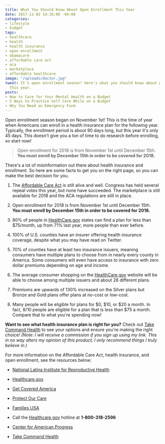 ```yaml
---
title: What You Should Know About Open Enrollment This Year
date: 2017-11-02 14:16:00 -04:00
categories:
- lifestyle
- budget
tags:
- healthcare
- health
- health insurance
- open enrollment
- obamacare
- affordable care act
- aca
- marketplace
- affordable healthcare
image: "/uploads/doctor.jpg"
tweet: It's open enrollment season! Here's what you should know about getting insurance
  this year.
posts:
- How to Care for Your Mental Health on a Budget
- 5 Ways to Practice Self Care While on a Budget
- Why You Need an Emergency Fund
---
```


Open enrollment season began on November 1st! This is the time of year when Americans can enroll in a health insurance plan for the following year. Typically, the enrollment period is about 90 days long, but this year it's only 45 days. This doesn't give you a ton of time to do research before enrolling, so start now!

> Open enrollment for 2018 is from November 1st until December 15th. **You must enroll by December 15th in order to be covered for 2018.**

There's a lot of misinformation out there about health insurance and enrollment. So here are some facts to get you on the right page, so you can make the best decision for you.

1. The [Affordable Care Act](https://www.healthcare.gov/glossary/affordable-care-act/) is still alive and well. Congress has held several repeal votes this year, but none have succeeded. The marketplace is still available for 2018 and the ACA regulations are still in place.

2. Open enrollment for 2018 is from November 1st until December 15th. **You must enroll by December 15th in order to be covered for 2018.**

3. 80% of people in [HealthCare.gov](http://www.healthcare.gov) states can find a plan for less than $75/month, up from 71% last year, more people than ever before.

4. 100% of U.S. counties have an insurer offering health insurance coverage, despite what you may have read on Twitter.

5. 70% of counties have at least two insurance issuers, meaning consumers have multiple plans to choose from in nearly every county in America. Some consumers will even have access to insurance with zero dollar premiums depending on age and income.

6. The average consumer shopping on the [HealthCare.gov](http://www.healthcare.gov) website will be able to choose among multiple issuers and about 26 different plans.

7. Premiums are upwards of 130% increased on the Silver plans but Bronze and Gold plans offer plans at no-cost or low-cost.

8. Many people will be eligible for plans for $0, $10, or $20 a month. In fact, 8/10 people are eligible for a plan that is less than $75 a month. Compare that to what you're spending now!

**Want to see what health insurance plan is right for you?** Check out [Take Command Health](https://www.takecommandhealth.com/maggie-germano) to see your options and ensure you're making the right choice! *(Note: I will receive a commission if you sign up using my link. This in no way alters my opinion of this product; I only recommend things I truly believe in.)*

For more information on the Affordable Care Act, health insurance, and open enrollment, see the resources below:

* [National Latina Institute for Reproductive Health](http://www.latinainstitute.org/en/what-we-do/healthcare-access)

* [Healthcare.gov](https://www.healthcare.gov/)

* [Get Covered America](https://connector.getcoveredamerica.org/en-us/widget/?original=/connector/)

* [Protect Our Care](http://protectourcare.us/)

* [Families USA](http://familiesusa.org/blog/2017/10/open-enrollment-here-resources-get-covered)

* Call the [Healthcare.gov](http://www.healthcare.gov) hotline at **1-800-318-2596**

* [Center for American Progress](https://www.americanprogress.org/issues/healthcare/reports/2017/11/01/441915/health-insurance-marketplaces-offer-more-low-cost-options-than-ever-before/)

* [Take Command Health](https://www.takecommandhealth.com/)